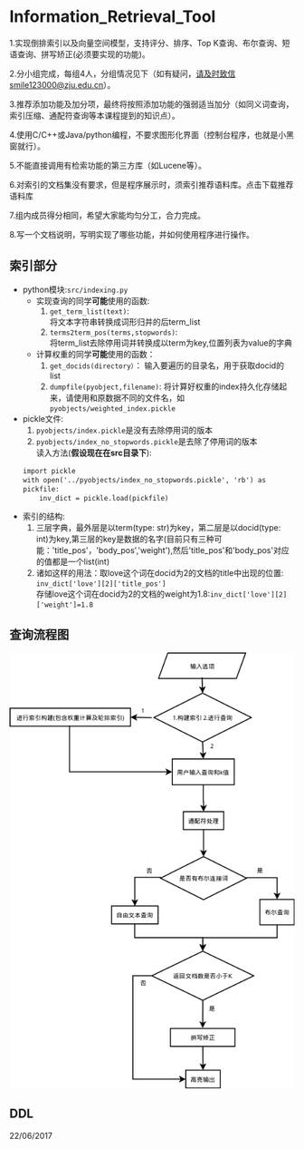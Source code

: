 # Information_Retrieval_Tool

1.实现倒排索引以及向量空间模型，支持评分、排序、Top K查询、布尔查询、短语查询、拼写矫正(必须要实现的功能)。

2.分小组完成，每组4人，分组情况见下（如有疑问，请及时致信smile123000@zju.edu.cn）。

3.推荐添加功能及加分项，最终将按照添加功能的强弱适当加分（如同义词查询，索引压缩、通配符查询等本课程提到的知识点）。

4.使用C/C++或Java/python编程，不要求图形化界面（控制台程序，也就是小黑窗就行）。

5.不能直接调用有检索功能的第三方库（如Lucene等）。

6.对索引的文档集没有要求，但是程序展示时，须索引推荐语料库。点击下载推荐语料库

7.组内成员得分相同，希望大家能均匀分工，合力完成。

8.写一个文档说明，写明实现了哪些功能，并如何使用程序进行操作。

## 索引部分
- python模块:`src/indexing.py`  
    - 实现查询的同学**可能**使用的函数:
        1. `get_term_list(text)`:  
        将文本字符串转换成词形归并的后term_list
        2. `terms2term_pos(terms,stopwords)`:  
        将term_list去除停用词并转换成以term为key,位置列表为value的字典  
    - 计算权重的同学**可能**使用的函数：
        1. `get_docids(directory）`：
        输入要遍历的目录名，用于获取docid的list
        2. `dumpfile(pyobject,filename)`:
        将计算好权重的index持久化存储起来，请使用和原数据不同的文件名，如`pyobjects/weighted_index.pickle`
- pickle文件:
    1. `pyobjects/index.pickle`是没有去除停用词的版本
    2. `pyobjects/index_no_stopwords.pickle`是去除了停用词的版本  
    读入方法(**假设现在在src目录下**):
    ```python3
    import pickle
    with open('../pyobjects/index_no_stopwords.pickle', 'rb') as pickfile:
        inv_dict = pickle.load(pickfile)
    ```
- 索引的结构:
    1. 三层字典，最外层是以term(type: str)为key，第二层是以docid(type: int)为key,第三层的key是数据的名字(目前只有三种可能：'title_pos'，'body_pos','weight'),然后'title_pos'和'body_pos'对应的值都是一个list(int)  
    2. 诸如这样的用法：取love这个词在docid为2的文档的title中出现的位置: `inv_dict['love'][2]['title_pos']`  
    存储love这个词在docid为2的文档的weight为1.8:`inv_dict['love'][2]['weight']=1.8`
## 查询流程图
![flow_chart.png](./flow_chart.png)
## DDL
22/06/2017

